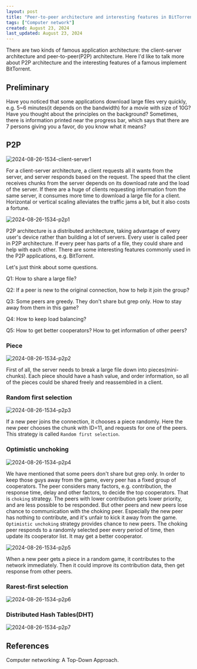 ```yaml
---
layout: post
title: "Peer-to-peer architecture and interesting features in BitTorrent"
tags: ["Computer network"]
created: August 23, 2024
last_updated: August 23, 2024
---
```


There are two kinds of famous application architecture: the client-server architecture and peer-to-peer(P2P) architecture.  Here I'd like to talk more about P2P architecture and the interesting features of a famous implement BitTorrent.

## Preliminary

Have you noticed that some applications download large files very quickly,  e.g. 5~6 minutes(it depends on the bandwidth) for a movie with size of 10G?  Have you thought about the principles on the background?  Sometimes,  there is information printed near the progress bar, which says that there are 7 persons giving you a favor,  do you know what it means?

## P2P

![2024-08-26-1534-client-server1](D:\Github\sarahqd.github.io\assets\images\2024-08-26-1534-client-server1.svg)

For a client-server architecture, a client requests all it wants from the server, and server responds based on the request. The speed that the client receives chunks from the server depends on its download rate and the load of the server. If there are a huge of clients requesting information from the same server,  it consumes more time to download a large file for a client. Horizontal or vertical scaling alleviates the traffic jams a bit, but it also costs a fortune. 

![2024-08-26-1534-p2p1](D:\Github\sarahqd.github.io\assets\images\2024-08-26-1534-p2p1.svg)

P2P architecture is a distributed architecture, taking advantage of every user's device rather than building a lot of servers. Every user is called peer in P2P architecture. If every peer has parts of a file, they could share and help with each other. There are some interesting features commonly used in the P2P applications, e.g. BitTorrent. 

Let's just think about some questions.

Q1: How to share a large file? 

Q2: If a peer is new to the original connection, how to help it join the group?

Q3: Some peers are greedy. They don't share but grep only. How to stay away from them in this game?

Q4: How to keep load balancing? 

Q5: How to get better cooperators? How to get information of other peers?

### Piece



![2024-08-26-1534-p2p2](D:\Github\sarahqd.github.io\assets\images\2024-08-26-1534-p2p2.svg)

First of all,  the server needs to break a large file down into pieces(mini-chunks).  Each piece should have a hash value, and order information, so all of the pieces could be shared freely and reassembled in a client.

### Random first selection

![2024-08-26-1534-p2p3](D:\Github\sarahqd.github.io\assets\images\2024-08-26-1534-p2p3.svg)

If a new peer joins the connection,  it chooses a piece randomly. Here the new peer chooses the chunk with ID=11,  and requests for one of the peers. This strategy is called `Random first selection`.

### Optimistic unchoking

![2024-08-26-1534-p2p4](D:\Github\sarahqd.github.io\assets\images\2024-08-26-1534-p2p4.svg)

We have mentioned that some peers don't share but grep only. In order to keep those guys away from the game, every peer has a fixed group of cooperators. The peer considers many factors, e.g. contribution, the response time, delay and other factors, to decide the top cooperators. That is `choking` strategy. The peers with lower contribution gets lower priority, and are less possible to be responded. But other peers and new peers lose chance to communication with the choking peer. Especially the new peer has nothing to contribute, and it's unfair to kick it away from the game. `Optimistic unchoking` strategy provides chance to new peers. The choking peer responds to a randomly selected peer every period of time, then update its cooperator list. It may get a better cooperator.

![2024-08-26-1534-p2p5](D:\Github\sarahqd.github.io\assets\images\2024-08-26-1534-p2p5.svg)

When a new peer gets a piece in a random game, it contributes to the network immediately. Then it could improve its contribution data, then get response from other peers.

### Rarest-first selection

![2024-08-26-1534-p2p6](D:\Github\sarahqd.github.io\assets\images\2024-08-26-1534-p2p6.svg)

### Distributed Hash Tables(DHT)

![2024-08-26-1534-p2p7](D:\Github\sarahqd.github.io\assets\images\2024-08-26-1534-p2p7.svg)



## References

Computer networking: A Top-Down Approach. 